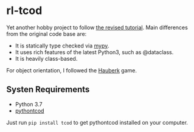# rl-tcod
Yet another hobby project to follow [the revised tutorial](http://rogueliketutorials.com/). Main differences from the original code base are:  

- It is statically type checked via [mypy](https://github.com/python/mypy). 
- It uses rich features of the latest Python3, such as @dataclass. 
- It is heavily class-based. 

For object orientation, I followed the [Hauberk](https://github.com/munificent/hauberk) game. 

## Systen Requirements
- Python 3.7 
- [pythontcod](https://github.com/libtcod/python-tcod) 

Just run `pip install tcod` to get pythontcod installed on your computer.

